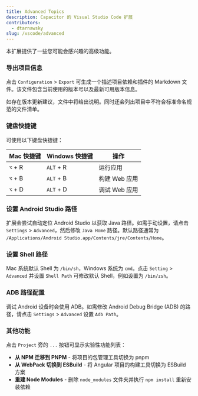 ```yaml
---
title: Advanced Topics
description: Capacitor 的 Visual Studio Code 扩展
contributors:
  - dtarnawsky
slug: /vscode/advanced
---
```


本扩展提供了一些您可能会感兴趣的高级功能。

### 导出项目信息

点击 `Configuration` > `Export` 可生成一个描述项目依赖和插件的 Markdown 文件。该文件包含当前使用的版本号以及最新可用版本信息。

如存在版本更新建议，文件中将给出说明。同时还会列出项目中不符合标准命名规范的文件清单。

### 键盘快捷键

可使用以下键盘快捷键：

| Mac 快捷键 | Windows 快捷键 | 操作          |
| --- | --- | ----------- |
| `⌥` + R | `ALT` + R | 运行应用 |
| `⌥` + B | `ALT` + B | 构建 Web 应用 |
| `⌥` + D | `ALT` + D | 调试 Web 应用 |

### 设置 Android Studio 路径

扩展会尝试自动定位 Android Studio 以获取 Java 路径。如需手动设置，请点击 `Settings` > `Advanced`，然后修改 `Java Home` 路径。默认路径通常为 `/Applications/Android Studio.app/Contents/jre/Contents/Home`。

### 设置 Shell 路径

Mac 系统默认 Shell 为 `/bin/sh`，Windows 系统为 `cmd`。点击 `Setting` > `Advanced` 并设置 `Shell Path` 可修改默认 Shell，例如设置为 `/bin/zsh`。

### ADB 路径配置

调试 Android 设备时会使用 ADB。如需修改 Android Debug Bridge (ADB) 的路径，请点击 `Settings` > `Advanced` 设置 `Adb Path`。

### 其他功能

点击 `Project` 旁的 `...` 按钮可显示实验性功能列表：
- **从 NPM 迁移到 PNPM** - 将项目的包管理工具切换为 pnpm
- **从 WebPack 切换到 ESBuild** - 将 Angular 项目的构建工具切换为 ESBuild 方案
- **重建 Node Modules** - 删除 `node_modules` 文件夹并执行 `npm install` 重新安装依赖